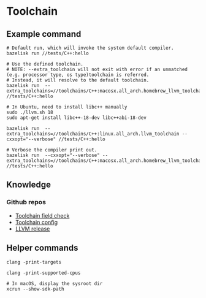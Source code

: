 # Toolchain
## Example command
```shell
# Default run, which will invoke the system default compiler.
bazelisk run //tests/C++:hello 

# Use the defined toolchain.
# NOTE: --extra_toolchain will not exit with error if an unmatched (e.g. processor type, os type)toolchain is referred.
# Instead, it will resolve to the default toolchain.
bazelisk run  --extra_toolchains=//toolchains/C++:macosx.all_arch.homebrew_llvm_toolchain //tests/C++:hello

# In Ubuntu, need to install libc++ manually
sudo ./llvm.sh 18
sudo apt-get install libc++-18-dev libc++abi-18-dev

bazelisk run  --extra_toolchains=//toolchains/C++:linux.all_arch.llvm_toolchain --cxxopt="--verbose" //tests/C++:hello 

# Verbose the compiler print out.
bazelisk run  --cxxopt="--verbose" --extra_toolchains=//toolchains/C++:macosx.all_arch.homebrew_llvm_toolchain //tests/C++:hello 
```

## Knowledge
### Github repos
* [Toolchain field check](https://github.com/bazelbuild/bazel/blob/master/src/main/starlark/builtins_bzl/common/cc/cc_toolchain_provider_helper.bzl#L33)
* [Toolchain config](https://cs.opensource.google/bazel/bazel/+/master:tools/cpp/unix_cc_toolchain_config.bzl;l=1509)
* [LLVM release](https://github.com/llvm/llvm-project/releases)

## Helper commands
```shell
clang -print-targets

clang -print-supported-cpus

# In macOS, display the sysroot dir
xcrun --show-sdk-path
```
